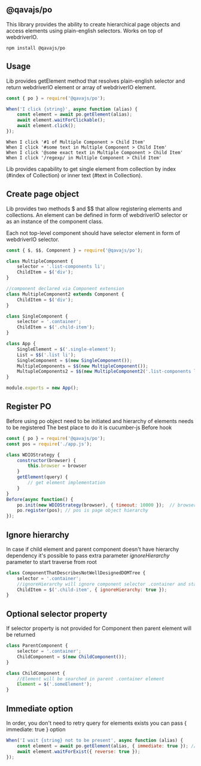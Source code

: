 ## @qavajs/po

This library provides the ability to create hierarchical page objects and access elements using plain-english selectors.
Works on top of webdriverIO.

`npm install @qavajs/po`
## Usage

Lib provides getElement method that resolves plain-english selector and return webdriverIO element or array of webdriverIO element.
```javascript
const { po } = require('@qavajs/po');

When('I click {string}', async function (alias) {
    const element = await po.getElement(alias);
    await element.waitForClickable();
    await element.click();
});
```

```gherkin
When I click '#1 of Multiple Component > Child Item'
When I click '#some text in Multiple Component > Child Item'
When I click '@some exact text in Multiple Component > Child Item'
When I click '/regexp/ in Multiple Component > Child Item'

```

Lib provides capability to get single element from collection by index (#index of Collection) or inner text (#text in Collection).

## Create page object

Lib provides two methods $ and $$ that allow registering elements and collections.
An element can be defined in form of webdriverIO selector or as an instance of the component class. 

Each not top-level component should have selector element in form of webdriverIO selector.
```javascript
const { $, $$, Component } = require('@qavajs/po');

class MultipleComponent {
    selector = '.list-components li';
    ChildItem = $('div');
}

//component declared via Component extension
class MultipleComponent2 extends Component {
    ChildItem = $('div');
}

class SingleComponent {
    selector = '.container';
    ChildItem = $('.child-item');
}

class App {
    SingleElement = $('.single-element');
    List = $$('.list li');
    SingleComponent = $(new SingleComponent());
    MultipleComponents = $$(new MultipleComponent());
    MultupleComponents2 = $$(new MultipleComponent2('.list-components li'));
}

module.exports = new App();
```
## Register PO
Before using po object need to be initiated and hierarchy of elements needs to be registered
The best place to do it is cucumber-js Before hook

```javascript
const { po } = require('@qavajs/po');
const pos = require('./app.js');

class WDIOStrategy {
    constructor(browser) {
        this.browser = browser
    }
    getElement(query) {
        // get element implementation
    }
}
Before(async function() {
    po.init(new WDIOStrategy(browser), { timeout: 10000 });  // browser is webdriverIO browser object
    po.register(pos); // pos is page object hierarchy
});
```

## Ignore hierarchy
In case if child element and parent component doesn't have hierarchy dependency 
it's possible to pass extra parameter _ignoreHierarchy_ parameter to start traverse from root
         
```javascript
class ComponentThatDescribesNotWellDesignedDOMTree {
    selector = '.container';
    //ignoreHierarchy will ignore component selector .container and start traverse from root
    ChildItem = $('.child-item', { ignoreHierarchy: true }); 
}
```

## Optional selector property
If selector property is not provided for Component then parent element will be returned

```javascript
class ParentComponent {
    selector = '.container';
    ChildComponent = $(new ChildComponent()); 
}

class ChildComponent {
    //Element will be searched in parent .container element
    Element = $('.someElement');
}
```

## Immediate option
In order, you don't need to retry query for elements exists you can pass { immediate: true } option
```javascript
When('I wait {string} not to be present', async function (alias) {
    const element = await po.getElement(alias, { immediate: true }); // in case if element not found dummy not existing element be returned
    await element.waitForExist({ reverse: true });
});
```
